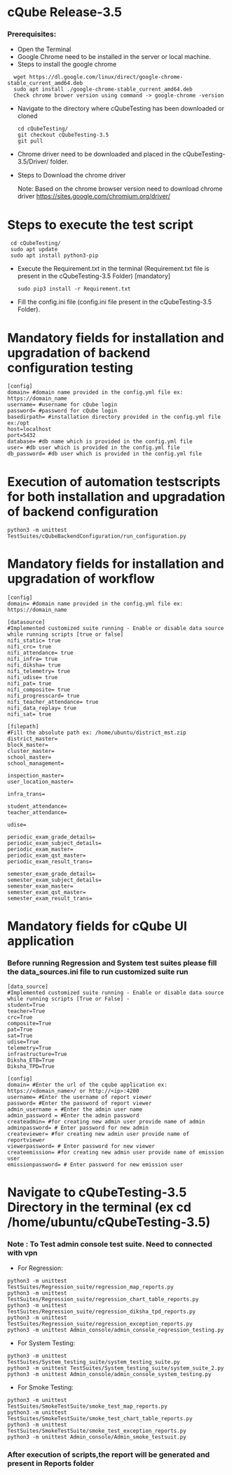 
# cQube Release-3.5

###  Prerequisites:
 - Open the Terminal
 - Google Chrome need to be installed in the server or local machine.
 - Steps to install the google chrome
 ```
   wget https://dl.google.com/linux/direct/google-chrome-stable_current_amd64.deb
   sudo apt install ./google-chrome-stable_current_amd64.deb
   Check chrome brower version using command -> google-chrome -version
  ```
- Navigate to the directory where cQubeTesting has been downloaded or cloned 
  ```
  cd cQubeTesting/
  git checkout cQubeTesting-3.5
  git pull
  ```
 - Chrome driver need to be downloaded and placed in the cQubeTesting-3.5/Driver/ folder.
 - Steps to Download the chrome driver 

   Note: Based on the chrome browser version need to download chrome driver 
   https://sites.google.com/chromium.org/driver/
 
# Steps to execute the test script

    
     cd cQubeTesting/
     sudo apt update
     sudo apt install python3-pip
    
 - Execute the Requirement.txt in the terminal (Requirement.txt file is present in the cQubeTesting-3.5 Folder) [mandatory]
     ```
     sudo pip3 install -r Requirement.txt
     ```
 - Fill the config.ini file (config.ini file present in the cQubeTesting-3.5 Folder).
 
# Mandatory fields for installation and upgradation of backend configuration testing
```		
[config]
domain= #domain name provided in the config.yml file ex: https://domain_name
username= #username for cQube login
password= #password for cQube login
basedirpath= #installation directory provided in the config.yml file ex:/opt
host=localhost
port=5432
database= #db name which is provided in the config.yml file
user= #db user which is provided in the config.yml file
db_password= #db user which is provided in the config.yml file                  
```                  
# Execution of automation testscripts for both installation and upgradation of backend configuration

 ``` python3 -m unittest TestSuites/cQubeBackendConfiguration/run_configuration.py ```
 
 
# Mandatory fields for installation and upgradation of workflow

```
[config]
domain= #domain name provided in the config.yml file ex: https://domain_name

[datasource]
#Implemented customized suite running - Enable or disable data source while running scripts [true or false]
nifi_static= true
nifi_crc= true
nifi_attendance= true
nifi_infra= true
nifi_diksha= true
nifi_telemetry= true
nifi_udise= true
nifi_pat= true
nifi_composite= true
nifi_progresscard= true
nifi_teacher_attendance= true
nifi_data_replay= true
nifi_sat= true

[filepath]
#Fill the absolute path ex: /home/ubuntu/district_mst.zip
district_master=
block_master=
cluster_master=
school_master=
school_management=

inspection_master=
user_location_master=

infra_trans=

student_attendance=
teacher_attendance=

udise=

periodic_exam_grade_details=
periodic_exam_subject_details=
periodic_exam_master=
periodic_exam_qst_master=
periodic_exam_result_trans=

semester_exam_grade_details=
semester_exam_subject_details=
semester_exam_master=
semester_exam_qst_master=
semester_exam_result_trans=
```             
# Mandatory fields for cQube UI application              
      
### Before running Regression and System test suites please fill the data_sources.ini file to run customized suite run
```
[data_source]		
#Implemented customized suite running - Enable or disable data source while running scripts [True or False] -
student=True
teacher=True
crc=True
composite=True
pat=True
sat=True
udise=True
telemetry=True
infrastructure=True
Diksha_ETB=True
Diksha_TPD=True						
		
[config]
domain= #Enter the url of the cqube application ex: https://<domain_name>/ or http://<ip>:4200
username= #Enter the username of report viewer
password= #Enter the password of report viewer
admin_username = #Enter the admin user name
admin_password = #Enter the admin password
createadmin= #for creating new admin user provide name of admin
adminpassword= # Enter password for new admin
createviewer= #for creating new admin user provide name of reportviewer
viewerpassword= # Enter password for new viewer
createemission= #for creating new admin user provide name of emission user
emissionpassword= # Enter password for new emission user
```

# Navigate to cQubeTesting-3.5 Directory in the terminal (ex cd /home/ubuntu/cQubeTesting-3.5)
### Note : To Test admin console test suite. Need to connected with vpn 

- For Regression:
```
python3 -m unittest TestSuites/Regression_suite/regression_map_reports.py
python3 -m unittest TestSuites/Regression_suite/regression_chart_table_reports.py
python3 -m unittest TestSuites/Regression_suite/regression_diksha_tpd_reports.py
python3 -m unittest TestSuites/Regression_suite/regression_exception_reports.py
python3 -m unittest Admin_console/admin_console_regression_testing.py
```
            
- For System Testing:
```
python3 -m unittest TestSuites/System_testing_suite/system_testing_suite.py
python3 -m unittest TestSuites/System_testing_suite/system_suite_2.py
python3 -m unittest Admin_console/admin_console_system_testing.py
```           
- For Smoke Testing:
```
python3 -m unittest TestSuites/SmokeTestSuite/smoke_test_map_reports.py
python3 -m unittest TestSuites/SmokeTestSuite/smoke_test_chart_table_reports.py
python3 -m unittest TestSuites/SmokeTestSuite/smoke_test_exception_reports.py
python3 -m unittest Admin_console/Admin_smoke_testsuit.py
```		

 ### After execution of scripts,the report will be generated and present in Reports folder

